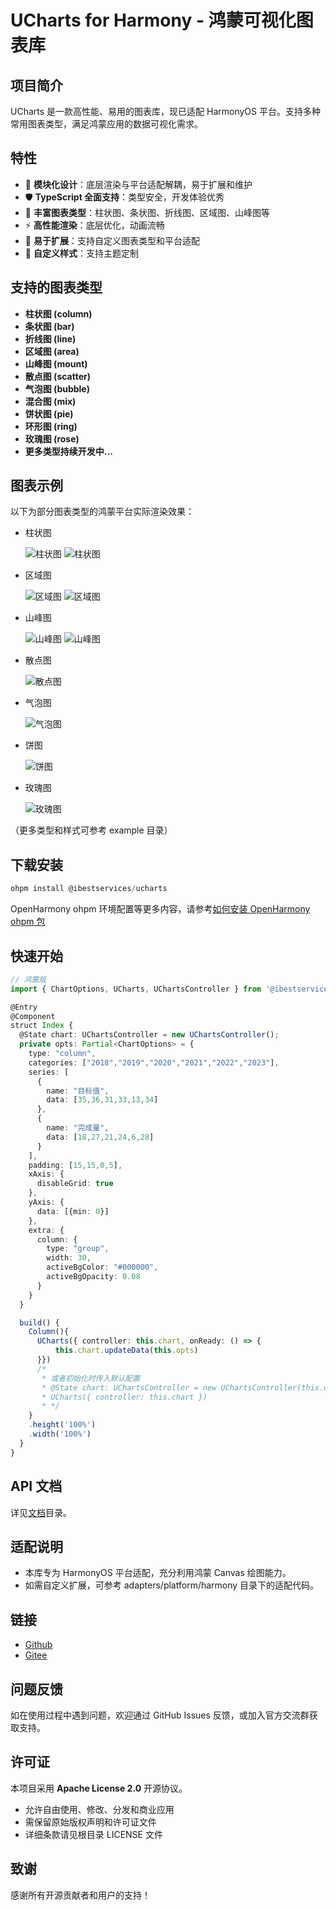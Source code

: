 # UCharts for Harmony - 鸿蒙可视化图表库

## 项目简介

UCharts 是一款高性能、易用的图表库，现已适配 HarmonyOS 平台。支持多种常用图表类型，满足鸿蒙应用的数据可视化需求。

## 特性

- 🧩 **模块化设计**：底层渲染与平台适配解耦，易于扩展和维护
- 🛡️ **TypeScript 全面支持**：类型安全，开发体验优秀
- 🎨 **丰富图表类型**：柱状图、条状图、折线图、区域图、山峰图等
- ⚡ **高性能渲染**：底层优化，动画流畅
- 🔌 **易于扩展**：支持自定义图表类型和平台适配
- 🍭 **自定义样式**：支持主题定制

## 支持的图表类型

- **柱状图 (column)**
- **条状图 (bar)**
- **折线图 (line)**
- **区域图 (area)**
- **山峰图 (mount)**
- **散点图 (scatter)**
- **气泡图 (bubble)**
- **混合图 (mix)**
- **饼状图 (pie)**
- **环形图 (ring)**
- **玫瑰图 (rose)**
- **更多类型持续开发中...**

## 图表示例

以下为部分图表类型的鸿蒙平台实际渲染效果：

- 柱状图
  
  ![柱状图](./example/column.png) ![柱状图](./example/column3.png)

- 区域图
  
  ![区域图](./example/area1.png) ![区域图](./example/area2.png)

- 山峰图
  
  ![山峰图](./example/mount1.png) ![山峰图](./example/mount2.png)

- 散点图
  
  ![散点图](./example/scatter.png)

- 气泡图
  
  ![气泡图](./example/bubble.png)

- 饼图
  
  ![饼图](./example/piepng.png)

- 玫瑰图
  
  ![玫瑰图](./example/rose.png)

（更多类型和样式可参考 example 目录）

## 下载安装

```ts
ohpm install @ibestservices/ucharts
```

OpenHarmony ohpm 环境配置等更多内容，请参考[如何安装 OpenHarmony ohpm 包](https://gitee.com/openharmony-tpc/docs/blob/master/OpenHarmony_har_usage.md)

## 快速开始

```typescript
// 鸿蒙版
import { ChartOptions, UCharts, UChartsController } from '@ibestservices/ucharts'

@Entry
@Component
struct Index {
  @State chart: UChartsController = new UChartsController();
  private opts: Partial<ChartOptions> = {
    type: "column",
    categories: ["2018","2019","2020","2021","2022","2023"],
    series: [
      {
        name: "目标值",
        data: [35,36,31,33,13,34]
      },
      {
        name: "完成量",
        data: [18,27,21,24,6,28]
      }
    ],
    padding: [15,15,0,5],
    xAxis: {
      disableGrid: true
    },
    yAxis: {
      data: [{min: 0}]
    },
    extra: {
      column: {
        type: "group",
        width: 30,
        activeBgColor: "#000000",
        activeBgOpacity: 0.08
      }
    }
  }

  build() {
    Column(){
      UCharts({ controller: this.chart, onReady: () => {
          this.chart.updateData(this.opts)
      }})
      /*
       * 或者初始化时传入默认配置
       * @State chart: UChartsController = new UChartsController(this.opts);
       * UCharts({ controller: this.chart })
       * */
    }
    .height('100%')
    .width('100%')
  }
}
```

## API 文档

详见[文档](https://github.com/junbin-yang/uCharts-v3/tree/master/docs)目录。

## 适配说明

- 本库专为 HarmonyOS 平台适配，充分利用鸿蒙 Canvas 绘图能力。
- 如需自定义扩展，可参考 adapters/platform/harmony 目录下的适配代码。

## 链接
- [Github](https://github.com/junbin-yang/uCharts-v3)
- [Gitee](https://gitee.com/uCharts/uCharts-v3)

## 问题反馈

如在使用过程中遇到问题，欢迎通过 GitHub Issues 反馈，或加入官方交流群获取支持。

## 许可证

本项目采用 **Apache License 2.0** 开源协议。

- 允许自由使用、修改、分发和商业应用
- 需保留原始版权声明和许可证文件
- 详细条款请见根目录 LICENSE 文件

## 致谢

感谢所有开源贡献者和用户的支持！

